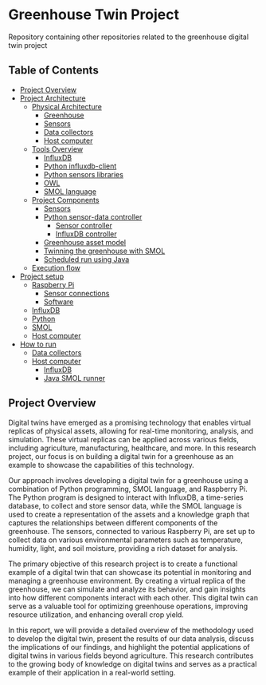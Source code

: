 # Greenhouse Twin Project
Repository containing other repositories related to the greenhouse digital twin project


## Table of Contents
<!-- TODO: add simulations part -->
- [Project Overview](#project-overview)
- [Project Architecture](#project-architecture)
    - [Physical Architecture](#physical-architecture)
        - [Greenhouse](#greenhouse)
        - [Sensors](#sensors)
        - [Data collectors](#data-collectors)
        - [Host computer](#host-computer)
    - [Tools Overview](#tools-overview)
        - [InfluxDB](#influxdb)
        - [Python influxdb-client](#python-influxdb-client)
        - [Python sensors libraries](#python-sensors-libraries)
        - [OWL](#owl)
        - [SMOL language](#smol-language)
    - [Project Components](#project-components)
        - [Sensors](#sensors)
        - [Python sensor-data controller](#python-sensor-data-controller)
            - [Sensor controller](#sensor-controller)
            - [InfluxDB controller](#influxdb-controller)
        - [Greenhouse asset model](#greenhouse-asset-model)
        - [Twinning the greenhouse with SMOL](#twinning-the-greenhouse-with-smol)
        - [Scheduled run using Java](#scheduled-runner-using-java)
    - [Execution flow](#execution-flow)
- [Project setup](#project-setup)
    - [Raspberry Pi](#raspberry-pi-setup)
        - [Sensor connections](#raspberry-pi-sensor-connections)
        - [Software](#raspberry-pi-software-setup)
    - [InfluxDB](#influxdb-setup)
    - [Python](#python-setup)
    - [SMOL](#smol-setup)
    <!-- - [Java](#java-setup) -->
    - [Host computer](#host-computer-setup)
- [How to run](#how-to-run)
    - [Data collectors](#data-collectors-run)
    - [Host computer](#host-computer-run)
        - [InfluxDB](#influxdb-run)
        - [Java SMOL runner](#java-smol-runner-run)

<!-- For reports also: results, discussion, conclusion -->



## Project Overview
Digital twins have emerged as a promising technology that enables virtual replicas of physical assets, allowing for real-time monitoring, analysis, and simulation. These virtual replicas can be applied across various fields, including agriculture, manufacturing, healthcare, and more. In this research project, our focus is on building a digital twin for a greenhouse as an example to showcase the capabilities of this technology.

Our approach involves developing a digital twin for a greenhouse using a combination of Python programming, SMOL language, and Raspberry Pi. <br>
The Python program is designed to interact with InfluxDB, a time-series database, to collect and store sensor data, while the SMOL language is used to create a representation of the assets and a knowledge graph that captures the relationships between different components of the greenhouse. The sensors, connected to various Raspberry Pi, are set up to collect data on various environmental parameters such as temperature, humidity, light, and soil moisture, providing a rich dataset for analysis.

The primary objective of this research project is to create a functional example of a digital twin that can showcase its potential in monitoring and managing a greenhouse environment. By creating a virtual replica of the greenhouse, we can simulate and analyze its behavior, and gain insights into how different components interact with each other. This digital twin can serve as a valuable tool for optimizing greenhouse operations, improving resource utilization, and enhancing overall crop yield.

In this report, we will provide a detailed overview of the methodology used to develop the digital twin, present the results of our data analysis, discuss the implications of our findings, and highlight the potential applications of digital twins in various fields beyond agriculture. This research contributes to the growing body of knowledge on digital twins and serves as a practical example of their application in a real-world setting.



